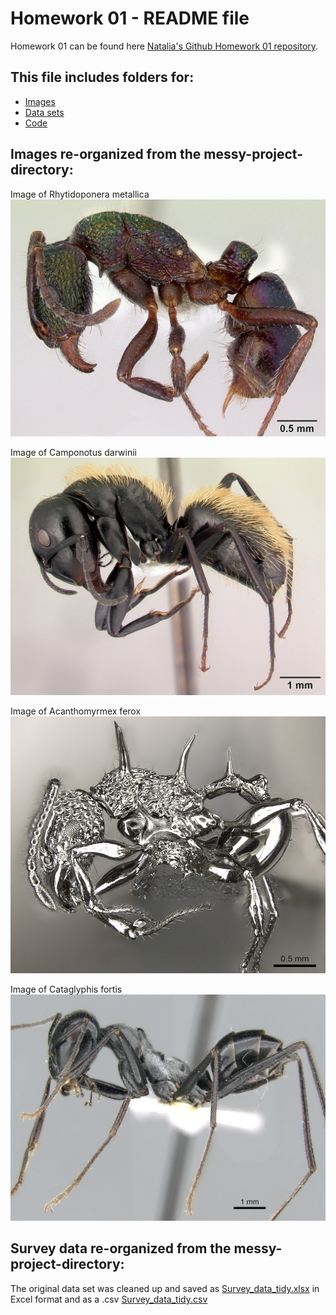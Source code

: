 # **Homework 01 - README file**

Homework 01 can be found here [Natalia's Github Homework 01 repository](https://github.com/NdelaForce/tfcb-homework01).

## **This file includes folders for:**
* [Images](https://github.com/NdelaForce/tfcb-homework01/tree/main/homework01/messy-project-directory/Images)
* [Data sets](https://github.com/NdelaForce/tfcb-homework01/tree/main/homework01/messy-project-directory/Data_sets)
* [Code](https://github.com/NdelaForce/tfcb-homework01/tree/main/homework01/messy-project-directory/Code)

## **Images re-organized from the messy-project-directory:**

Image of Rhytidoponera metallica
![Image of Rhytidoponera metallica](https://github.com/NdelaForce/tfcb-homework01/blob/main/homework01/messy-project-directory/Images/casent_0172345_Rhytidoponera_metallica.jpg)

Image of Camponotus darwinii
![Image of Camponotus darwinii](https://github.com/NdelaForce/tfcb-homework01/blob/main/homework01/messy-project-directory/Images/casent_0191696_Camponotus_darwinii.jpg)

Image of Acanthomyrmex ferox
![Image of Acanthomyrmex ferox](https://github.com/NdelaForce/tfcb-homework01/blob/main/homework01/messy-project-directory/Images/casent_0901788_Acanthomyrmex_ferox_p_1_high.jpg)

Image of Cataglyphis fortis
![Image of Cataglyphis fortis](https://github.com/NdelaForce/tfcb-homework01/blob/main/homework01/messy-project-directory/Images/casent_0906296_Cataglyphis_fortis_p_1_high.jpg)

## **Survey data re-organized from the messy-project-directory:**
The original data set was cleaned up and saved as [Survey_data_tidy.xlsx](https://github.com/NdelaForce/tfcb-homework01/blob/main/homework01/messy-project-directory/Data_sets/Survey%20_data_tidy.xlsx) 
in Excel format and as a .csv [Survey_data_tidy.csv](https://github.com/NdelaForce/tfcb-homework01/blob/main/homework01/messy-project-directory/Data_sets/Survey%20_data_tidy.csv)





